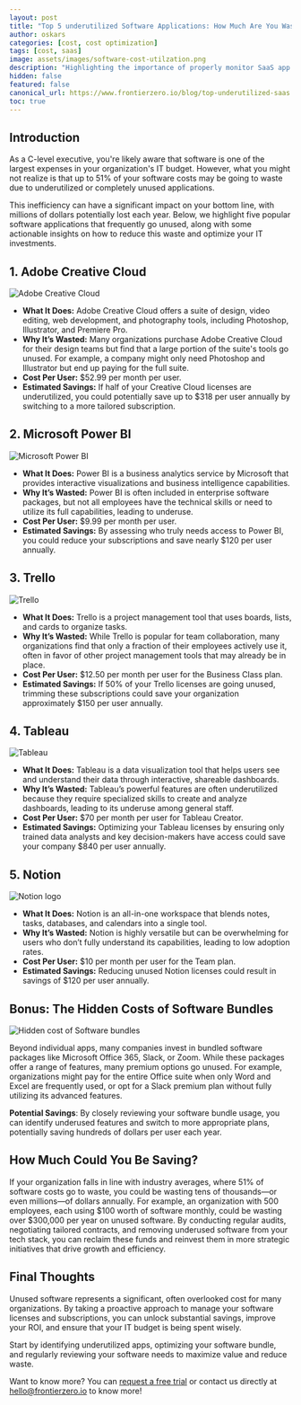 ```yaml
---
layout: post
title: "Top 5 underutilized Software Applications: How Much Are You Wasting?"
author: oskars
categories: [cost, cost optimization]
tags: [cost, saas]
image: assets/images/software-cost-utilzation.png
description: "Highlighting the importance of properly monitor SaaS app utilization to avoid additional costs"
hidden: false
featured: false
canonical_url: https://www.frontierzero.io/blog/top-underutilized-saas
toc: true
---
```

## Introduction
As a C-level executive, you're likely aware that software is one of the largest expenses in your organization's IT budget. However, what you might not realize is that up to 51% of your software costs may be going to waste due to underutilized or completely unused applications.

This inefficiency can have a significant impact on your bottom line, with millions of dollars potentially lost each year. Below, we highlight five popular software applications that frequently go unused, along with some actionable insights on how to reduce this waste and optimize your IT investments.

## 1. Adobe Creative Cloud

![Adobe Creative Cloud](/assets/images/adobe-creative-cloud-logo.png)
- <b>What It Does:</b> Adobe Creative Cloud offers a suite of design, video editing, web development, and photography tools, including Photoshop, Illustrator, and Premiere Pro.
- <b>Why It’s Wasted:</b> Many organizations purchase Adobe Creative Cloud for their design teams but find that a large portion of the suite's tools go unused. For example, a company might only need Photoshop and Illustrator but end up paying for the full suite.
- <b>Cost Per User:</b> $52.99 per month per user.
- <b>Estimated Savings:</b> If half of your Creative Cloud licenses are underutilized, you could potentially save up to $318 per user annually by switching to a more tailored subscription.

## 2. Microsoft Power BI

![Microsoft Power BI](/assets/images/microsoft-powerbi-logo.png)

- <b>What It Does:</b> Power BI is a business analytics service by Microsoft that provides interactive visualizations and business intelligence capabilities.
- <b>Why It’s Wasted:</b> Power BI is often included in enterprise software packages, but not all employees have the technical skills or need to utilize its full capabilities, leading to underuse.
- <b>Cost Per User:</b> $9.99 per month per user.
- <b>Estimated Savings:</b> By assessing who truly needs access to Power BI, you could reduce your subscriptions and save nearly $120 per user annually.

## 3. Trello

![Trello](/assets/images/trello-logo.png)

- <b>What It Does:</b> Trello is a project management tool that uses boards, lists, and cards to organize tasks.
- <b>Why It’s Wasted:</b> While Trello is popular for team collaboration, many organizations find that only a fraction of their employees actively use it, often in favor of other project management tools that may already be in place.
- <b>Cost Per User:</b> $12.50 per month per user for the Business Class plan.
- <b>Estimated Savings:</b> If 50% of your Trello licenses are going unused, trimming these subscriptions could save your organization approximately $150 per user annually.


## 4. Tableau

![Tableau](/assets/images/tableau-logo.png)

- <b>What It Does:</b> Tableau is a data visualization tool that helps users see and understand their data through interactive, shareable dashboards.
- <b>Why It’s Wasted:</b> Tableau’s powerful features are often underutilized because they require specialized skills to create and analyze dashboards, leading to its underuse among general staff.
- <b>Cost Per User:</b> $70 per month per user for Tableau Creator.
- <b>Estimated Savings:</b> Optimizing your Tableau licenses by ensuring only trained data analysts and key decision-makers have access could save your company $840 per user annually.

## 5. Notion
![Notion logo](/assets/images/notion-logo.png)
- <b>What It Does:</b> Notion is an all-in-one workspace that blends notes, tasks, databases, and calendars into a single tool.
- <b>Why It’s Wasted:</b> Notion is highly versatile but can be overwhelming for users who don’t fully understand its capabilities, leading to low adoption rates.
- <b>Cost Per User:</b> $10 per month per user for the Team plan.
- <b>Estimated Savings:</b> Reducing unused Notion licenses could result in savings of $120 per user annually.

## Bonus: The Hidden Costs of Software Bundles

![Hidden cost of Software bundles](/assets/images/bonus-package-utilization.png)

Beyond individual apps, many companies invest in bundled software packages like Microsoft Office 365, Slack, or Zoom. While these packages offer a range of features, many premium options go unused. For example, organizations might pay for the entire Office suite when only Word and Excel are frequently used, or opt for a Slack premium plan without fully utilizing its advanced features.

<b>Potential Savings</b>: By closely reviewing your software bundle usage, you can identify underused features and switch to more appropriate plans, potentially saving hundreds of dollars per user each year.

## How Much Could You Be Saving?
If your organization falls in line with industry averages, where 51% of software costs go to waste, you could be wasting tens of thousands—or even millions—of dollars annually. For example, an organization with 500 employees, each using $100 worth of software monthly, could be wasting over $300,000 per year on unused software.
By conducting regular audits, negotiating tailored contracts, and removing underused software from your tech stack, you can reclaim these funds and reinvest them in more strategic initiatives that drive growth and efficiency.

## Final Thoughts
Unused software represents a significant, often overlooked cost for many organizations. By taking a proactive approach to manage your software licenses and subscriptions, you can unlock substantial savings, improve your ROI, and ensure that your IT budget is being spent wisely.

Start by identifying underutilized apps, optimizing your software bundle, and regularly reviewing your software needs to maximize value and reduce waste.


Want to know more? You can [request a free trial](https://app.frontierzero.io/signup) or contact us directly at [hello@frontierzero.io](mailto:hello@frontierzero.io) to know more!
